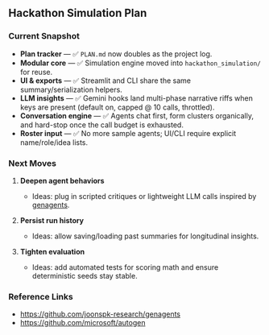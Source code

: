 ## Hackathon Simulation Plan

### Current Snapshot

- **Plan tracker** — ✅ `PLAN.md` now doubles as the project log.
- **Modular core** — ✅ Simulation engine moved into `hackathon_simulation/` for reuse.
- **UI & exports** — ✅ Streamlit and CLI share the same summary/serialization helpers.
- **LLM insights** — ✅ Gemini hooks land multi-phase narrative riffs when keys are present (default on, capped @ 10 calls, throttled).
- **Conversation engine** — ✅ Agents chat first, form clusters organically, and hard-stop once the call budget is exhausted.
- **Roster input** — ✅ No more sample agents; UI/CLI require explicit name/role/idea lists.

### Next Moves

1. **Deepen agent behaviors**  
   - Ideas: plug in scripted critiques or lightweight LLM calls inspired by [genagents](https://github.com/joonspk-research/genagents).

2. **Persist run history**  
   - Ideas: allow saving/loading past summaries for longitudinal insights.

3. **Tighten evaluation**  
   - Ideas: add automated tests for scoring math and ensure deterministic seeds stay stable.

### Reference Links

- https://github.com/joonspk-research/genagents
- https://github.com/microsoft/autogen
